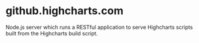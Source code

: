 # github.highcharts.com
Node.js server which runs a RESTful application to serve Highcharts scripts built from the Highcharts build script. 
